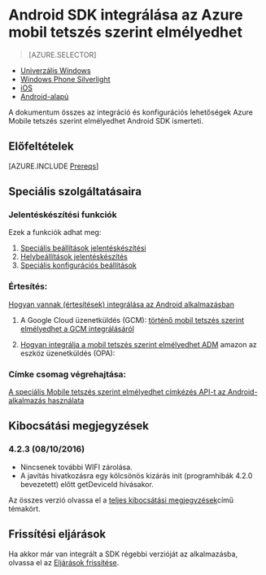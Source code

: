 <properties
    pageTitle="Android SDK integrálása az Azure mobil tetszés szerint elmélyedhet"
    description="Megtudhatja, hogy miként integrálása az Azure Mobile tetszés szerint elmélyedhet SDK az Android-alkalmazásokban"
    services="mobile-engagement"
    documentationCenter="mobile"
    authors="piyushjo"
    manager="erikre"
    editor="" />

<tags
    ms.service="mobile-engagement"
    ms.workload="mobile"
    ms.tgt_pltfrm="mobile-android"
    ms.devlang="Java"
    ms.topic="article"
    ms.date="08/12/2016"
    ms.author="piyushjo;ricksal" />

# <a name="android-sdk-integration-for-azure-mobile-engagement"></a>Android SDK integrálása az Azure mobil tetszés szerint elmélyedhet

> [AZURE.SELECTOR]
- [Univerzális Windows](mobile-engagement-windows-store-sdk-overview.md)
- [Windows Phone Silverlight](mobile-engagement-windows-phone-sdk-overview.md)
- [iOS](mobile-engagement-ios-sdk-overview.md)
- [Android-alapú](mobile-engagement-android-sdk-overview.md)

A dokumentum összes az integráció és konfigurációs lehetőségek Azure Mobile tetszés szerint elmélyedhet Android SDK ismerteti.

## <a name="prerequisites"></a>Előfeltételek

[AZURE.INCLUDE [Prereqs](../../includes/mobile-engagement-android-prereqs.md)]

## <a name="advanced-features"></a>Speciális szolgáltatásaira

### <a name="reporting-features"></a>Jelentéskészítési funkciók

Ezek a funkciók adhat meg:

1. [Speciális beállítások jelentéskészítési](mobile-engagement-android-advanced-reporting.md)
2. [Helybeállítások jelentéskészítés](mobile-engagement-android-location-reporting.md)
3. [Speciális konfigurációs beállítások](mobile-engagement-android-advanced-configuration.md)

### <a name="notifications"></a>Értesítés:
[Hogyan vannak (értesítések) integrálása az Android alkalmazásban](mobile-engagement-android-integrate-engagement-reach.md)

1. A Google Cloud üzenetküldés (GCM): [történő mobil tetszés szerint elmélyedhet a GCM integrálásáról](mobile-engagement-android-gcm-integrate.md)

2. [Hogyan integrálja a mobil tetszés szerint elmélyedhet ADM](mobile-engagement-android-adm-integrate.md) amazon az eszköz üzenetküldés (OPA):

### <a name="tag-plan-implementation"></a>Címke csomag végrehajtása:
[A speciális Mobile tetszés szerint elmélyedhet címkézés API-t az Android-alkalmazás használata](mobile-engagement-android-use-engagement-api.md)

## <a name="release-notes"></a>Kibocsátási megjegyzések

### <a name="423-08102016"></a>4.2.3 (08/10/2016)

 - Nincsenek további WIFI zárolása.
 - A javítás hivatkozásra egy kölcsönös kizárás init (programhibák 4.2.0 bevezetett) előtt getDeviceId hívásakor.

Az összes verzió olvassa el a [teljes kibocsátási megjegyzések](mobile-engagement-android-release-notes.md)című témakört.

## <a name="upgrade-procedures"></a>Frissítési eljárások

Ha akkor már van integrált a SDK régebbi verzióját az alkalmazásba, olvassa el az [Eljárások frissítése](mobile-engagement-android-upgrade-procedure.md).
